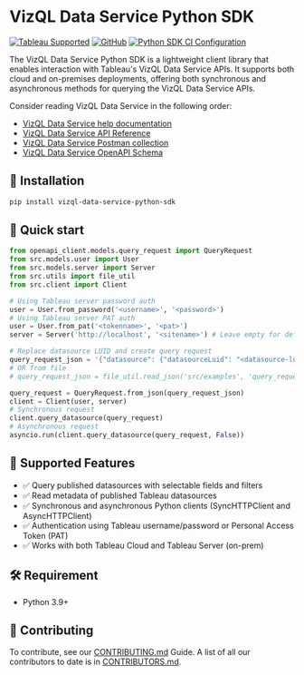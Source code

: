 # VizQL Data Service Python SDK 

[![Tableau Supported](https://img.shields.io/badge/Support%20Level-Tableau%20Supported-53bd92.svg)](https://www.tableau.com/support-levels-it-and-developer-tools)
[![GitHub](https://img.shields.io/badge/license-MIT-brightgreen.svg)](https://raw.githubusercontent.com/Tableau/TabPy/master/LICENSE)
[![Python SDK CI Configuration](https://github.com/tableau/VizQL-Data-Service/actions/workflows/python_gitlab_ci.yml/badge.svg)](https://github.com/tableau/VizQL-Data-Service/actions/workflows/python_gitlab_ci.yml)

The VizQL Data Service Python SDK is a lightweight client library that enables interaction with Tableau's VizQL Data Service APIs. It supports both cloud and on-premises deployments, offering both synchronous and asynchronous methods for querying the VizQL Data Service APIs.

Consider reading VizQL Data Service in the following order:
- [VizQL Data Service help documentation](https://help.tableau.com/current/api/vizql-data-service/en-us/index.html)
- [VizQL Data Service API Reference](https://help.tableau.com/current/api/vizql-data-service/en-us/reference/index.html)
- [VizQL Data Service Postman collection](https://www.postman.com/salesforce-developers/salesforce-developers/folder/jdy4gr3/vizql-data-service-queries)
- [VizQL Data Service OpenAPI Schema](https://github.com/tableau/VizQL-Data-Service/blob/main/VizQLDataServiceOpenAPISchema.json)

## 🔧 Installation
```bash
pip install vizql-data-service-python-sdk
```

## 🚀 Quick start

```python
from openapi_client.models.query_request import QueryRequest
from src.models.user import User
from src.models.server import Server
from src.utils import file_util
from src.client import Client

# Using Tableau server password auth
user = User.from_password('<username>', '<password>')
# Using Tableau server PAT auth
user = User.from_pat('<tokenname>', '<pat>')
server = Server('http://localhost', '<sitename>') # Leave empty for default site

# Replace datasource LUID and create query request
query_request_json = '{"datasource": {"datasourceLuid": "<datasource-luid>"}, "options": {"returnFormat": "OBJECTS"}, "query": {"fields": [{"fieldCaption": "Category"}, {"fieldCaption": "Sales", "function": "SUM"}]}}'
# OR from file
# query_request_json = file_util.read_json('src/examples', 'query_request.json')

query_request = QueryRequest.from_json(query_request_json)
client = Client(user, server)
# Synchronous request
client.query_datasource(query_request)
# Asynchronous request
asyncio.run(client.query_datasource(query_request, False))
```

## 📘 Supported Features
- ✅ Query published datasources with selectable fields and filters
- ✅ Read metadata of published Tableau datasources
- ✅ Synchronous and asynchronous Python clients (SyncHTTPClient and AsyncHTTPClient)
- ✅ Authentication using Tableau username/password or Personal Access Token (PAT)
- ✅ Works with both Tableau Cloud and Tableau Server (on-prem)

## 🛠️ Requirement
- Python 3.9+

## 🤝 Contributing
To contribute, see our [CONTRIBUTING.md](https://github.com/tableau/VizQL-Data-Service/python_sdk/CONTRIBUTING.md) Guide. A list of all our contributors to date is in [CONTRIBUTORS.md](https://github.com/tableau/VizQL-Data-Service/python_sdk/CONTRIBUTORS.md).
